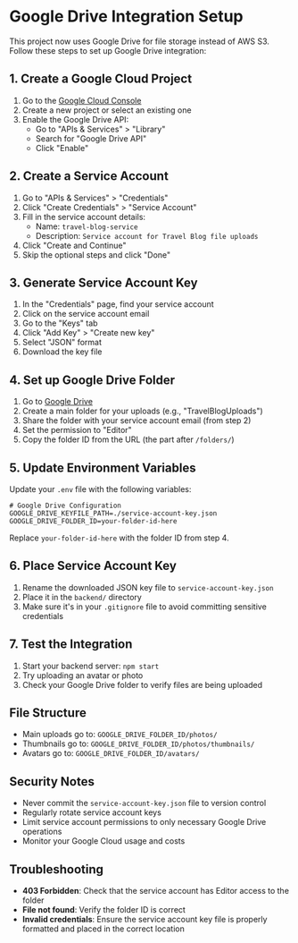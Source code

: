 # Google Drive Integration Setup

This project now uses Google Drive for file storage instead of AWS S3. Follow these steps to set up Google Drive integration:

## 1. Create a Google Cloud Project

1. Go to the [Google Cloud Console](https://console.cloud.google.com/)
2. Create a new project or select an existing one
3. Enable the Google Drive API:
   - Go to "APIs & Services" > "Library"
   - Search for "Google Drive API"
   - Click "Enable"

## 2. Create a Service Account

1. Go to "APIs & Services" > "Credentials"
2. Click "Create Credentials" > "Service Account"
3. Fill in the service account details:
   - Name: `travel-blog-service`
   - Description: `Service account for Travel Blog file uploads`
4. Click "Create and Continue"
5. Skip the optional steps and click "Done"

## 3. Generate Service Account Key

1. In the "Credentials" page, find your service account
2. Click on the service account email
3. Go to the "Keys" tab
4. Click "Add Key" > "Create new key"
5. Select "JSON" format
6. Download the key file

## 4. Set up Google Drive Folder

1. Go to [Google Drive](https://drive.google.com/)
2. Create a main folder for your uploads (e.g., "TravelBlogUploads")
3. Share the folder with your service account email (from step 2)
4. Set the permission to "Editor"
5. Copy the folder ID from the URL (the part after `/folders/`)

## 5. Update Environment Variables

Update your `.env` file with the following variables:

```env
# Google Drive Configuration
GOOGLE_DRIVE_KEYFILE_PATH=./service-account-key.json
GOOGLE_DRIVE_FOLDER_ID=your-folder-id-here
```

Replace `your-folder-id-here` with the folder ID from step 4.

## 6. Place Service Account Key

1. Rename the downloaded JSON key file to `service-account-key.json`
2. Place it in the `backend/` directory
3. Make sure it's in your `.gitignore` file to avoid committing sensitive credentials

## 7. Test the Integration

1. Start your backend server: `npm start`
2. Try uploading an avatar or photo
3. Check your Google Drive folder to verify files are being uploaded

## File Structure

- Main uploads go to: `GOOGLE_DRIVE_FOLDER_ID/photos/`
- Thumbnails go to: `GOOGLE_DRIVE_FOLDER_ID/photos/thumbnails/`
- Avatars go to: `GOOGLE_DRIVE_FOLDER_ID/avatars/`

## Security Notes

- Never commit the `service-account-key.json` file to version control
- Regularly rotate service account keys
- Limit service account permissions to only necessary Google Drive operations
- Monitor your Google Cloud usage and costs

## Troubleshooting

- **403 Forbidden**: Check that the service account has Editor access to the folder
- **File not found**: Verify the folder ID is correct
- **Invalid credentials**: Ensure the service account key file is properly formatted and placed in the correct location
